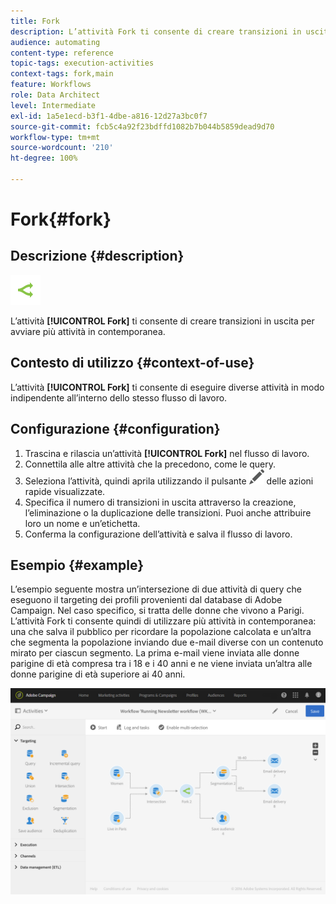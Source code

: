 ```yaml
---
title: Fork
description: L’attività Fork ti consente di creare transizioni in uscita per avviare più attività contemporaneamente.
audience: automating
content-type: reference
topic-tags: execution-activities
context-tags: fork,main
feature: Workflows
role: Data Architect
level: Intermediate
exl-id: 1a5e1ecd-b3f1-4dbe-a816-12d27a3bc0f7
source-git-commit: fcb5c4a92f23bdffd1082b7b044b5859dead9d70
workflow-type: tm+mt
source-wordcount: '210'
ht-degree: 100%

---
```


# Fork{#fork}

## Descrizione {#description}

![](assets/fork.png)

L’attività **[!UICONTROL Fork]** ti consente di creare transizioni in uscita per avviare più attività in contemporanea.

## Contesto di utilizzo {#context-of-use}

L’attività **[!UICONTROL Fork]** ti consente di eseguire diverse attività in modo indipendente all’interno dello stesso flusso di lavoro.

## Configurazione {#configuration}

1. Trascina e rilascia un’attività **[!UICONTROL Fork]** nel flusso di lavoro.
1. Connettila alle altre attività che la precedono, come le query.
1. Seleziona l’attività, quindi aprila utilizzando il pulsante ![](assets/edit_darkgrey-24px.png) delle azioni rapide visualizzate.
1. Specifica il numero di transizioni in uscita attraverso la creazione, l’eliminazione o la duplicazione delle transizioni. Puoi anche attribuire loro un nome e un’etichetta.
1. Conferma la configurazione dell’attività e salva il flusso di lavoro.

## Esempio {#example}

L’esempio seguente mostra un’intersezione di due attività di query che eseguono il targeting dei profili provenienti dal database di Adobe Campaign. Nel caso specifico, si tratta delle donne che vivono a Parigi. L’attività Fork ti consente quindi di utilizzare più attività in contemporanea: una che salva il pubblico per ricordare la popolazione calcolata e un’altra che segmenta la popolazione inviando due e-mail diverse con un contenuto mirato per ciascun segmento. La prima e-mail viene inviata alle donne parigine di età compresa tra i 18 e i 40 anni e ne viene inviata un’altra alle donne parigine di età superiore ai 40 anni.

![](assets/wkf_fork_example.png)

